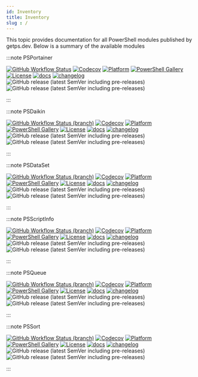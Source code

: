 ```yaml
---
id: Inventory
title: Inventory
slug : /
---
```


This topic provides documentation for all PowerShell modules published by getps.dev. Below is a summary of the available modules

:::note PSPortainer

[![GitHub Workflow Status](https://img.shields.io/github/workflow/status/hanpq/PSPortainer/Build?label=build&logo=github)](https://github.com/hanpq/PSPortainer/actions/workflows/build.yml) [![Codecov](https://img.shields.io/codecov/c/github/hanpq/PSPortainer?logo=codecov&token=qJqWlwMAiD)](https://codecov.io/gh/hanpq/PSPortainer) [![Platform](https://img.shields.io/powershellgallery/p/PSPortainer?logo=ReasonStudios)](https://img.shields.io/powershellgallery/p/PSPortainer) [![PowerShell Gallery](https://img.shields.io/powershellgallery/dt/PSPortainer?label=downloads)](https://www.powershellgallery.com/packages/PSPortainer) [![License](https://img.shields.io/github/license/hanpq/PSPortainer)](https://github.com/hanpq/PSPortainer/blob/main/LICENSE) [![docs](https://img.shields.io/badge/docs-getps.dev-blueviolet)](https://getps.dev/modules/PSPortainer/getstarted) [![changelog](https://img.shields.io/badge/changelog-getps.dev-blueviolet)](https://github.com/hanpq/PSPortainer/blob/main/CHANGELOG.md) ![GitHub release (latest SemVer including pre-releases)](https://img.shields.io/github/v/release/hanpq/PSPortainer?label=version&sort=semver) ![GitHub release (latest SemVer including pre-releases)](https://img.shields.io/github/v/release/hanpq/PSPortainer?include_prereleases&label=prerelease&sort=semver)

:::

:::note PSDaikin

[![GitHub Workflow Status (branch)](https://img.shields.io/github/workflow/status/hanpq/PSDaikin/Build?label=build&logo=github)](https://github.com/hanpq/PSDaikin/actions/workflows/build.yml) [![Codecov](https://img.shields.io/codecov/c/github/hanpq/PSDaikin?logo=codecov&token=qJqWlwMAiD)](https://codecov.io/gh/hanpq/PSDaikin) [![Platform](https://img.shields.io/powershellgallery/p/PSDaikin?logo=ReasonStudios)](https://img.shields.io/powershellgallery/p/PSDaikin) [![PowerShell Gallery](https://img.shields.io/powershellgallery/dt/PSDaikin?label=downloads)](https://www.powershellgallery.com/packages/PSDaikin) [![License](https://img.shields.io/github/license/hanpq/PSDaikin)](https://github.com/hanpq/PSDaikin/blob/main/LICENSE) [![docs](https://img.shields.io/badge/docs-getps.dev-blueviolet)](https://getps.dev/modules/PSDaikin/getstarted) [![changelog](https://img.shields.io/badge/changelog-getps.dev-blueviolet)](https://github.com/hanpq/PSDaikin/blob/main/CHANGELOG.md) ![GitHub release (latest SemVer including pre-releases)](https://img.shields.io/github/v/release/hanpq/PSDaikin?label=version&sort=semver) ![GitHub release (latest SemVer including pre-releases)](https://img.shields.io/github/v/release/hanpq/PSDaikin?include_prereleases&label=prerelease&sort=semver)

:::

:::note PSDataSet

[![GitHub Workflow Status (branch)](https://img.shields.io/github/workflow/status/hanpq/PSDataSet/Build?label=build&logo=github)](https://github.com/hanpq/PSDataSet/actions/workflows/build.yml) [![Codecov](https://img.shields.io/codecov/c/github/hanpq/PSDataSet?logo=codecov&token=qJqWlwMAiD)](https://codecov.io/gh/hanpq/PSDataSet) [![Platform](https://img.shields.io/powershellgallery/p/PSDataSet?logo=ReasonStudios)](https://img.shields.io/powershellgallery/p/PSDataSet) [![PowerShell Gallery](https://img.shields.io/powershellgallery/dt/PSDataSet?label=downloads)](https://www.powershellgallery.com/packages/PSDataSet) [![License](https://img.shields.io/github/license/hanpq/PSDataSet)](https://github.com/hanpq/PSDataSet/blob/main/LICENSE) [![docs](https://img.shields.io/badge/docs-getps.dev-blueviolet)](https://getps.dev/modules/PSDataSet/getstarted) [![changelog](https://img.shields.io/badge/changelog-getps.dev-blueviolet)](https://github.com/hanpq/PSDataSet/blob/main/CHANGELOG.md) ![GitHub release (latest SemVer including pre-releases)](https://img.shields.io/github/v/release/hanpq/PSDataSet?label=version&sort=semver) ![GitHub release (latest SemVer including pre-releases)](https://img.shields.io/github/v/release/hanpq/PSDataSet?include_prereleases&label=prerelease&sort=semver)

:::

:::note PSScriptInfo

[![GitHub Workflow Status (branch)](https://img.shields.io/github/workflow/status/hanpq/PSScriptInfo/Build?label=build&logo=github)](https://github.com/hanpq/PSScriptInfo/actions/workflows/build.yml) [![Codecov](https://img.shields.io/codecov/c/github/hanpq/PSScriptInfo?logo=codecov&token=qJqWlwMAiD)](https://codecov.io/gh/hanpq/PSScriptInfo) [![Platform](https://img.shields.io/powershellgallery/p/PSScriptInfo?logo=ReasonStudios)](https://img.shields.io/powershellgallery/p/PSScriptInfo) [![PowerShell Gallery](https://img.shields.io/powershellgallery/dt/PSScriptInfo?label=downloads)](https://www.powershellgallery.com/packages/PSScriptInfo) [![License](https://img.shields.io/github/license/hanpq/PSScriptInfo)](https://github.com/hanpq/PSScriptInfo/blob/main/LICENSE) [![docs](https://img.shields.io/badge/docs-getps.dev-blueviolet)](https://getps.dev/modules/PSScriptInfo/getstarted) [![changelog](https://img.shields.io/badge/changelog-getps.dev-blueviolet)](https://github.com/hanpq/PSScriptInfo/blob/main/CHANGELOG.md) ![GitHub release (latest SemVer including pre-releases)](https://img.shields.io/github/v/release/hanpq/PSScriptInfo?label=version&sort=semver) ![GitHub release (latest SemVer including pre-releases)](https://img.shields.io/github/v/release/hanpq/PSScriptInfo?include_prereleases&label=prerelease&sort=semver)

:::

:::note PSQueue

[![GitHub Workflow Status (branch)](https://img.shields.io/github/workflow/status/hanpq/PSQueue/Build?label=build&logo=github)](https://github.com/hanpq/PSQueue/actions/workflows/build.yml) [![Codecov](https://img.shields.io/codecov/c/github/hanpq/PSQueue?logo=codecov&token=qJqWlwMAiD)](https://codecov.io/gh/hanpq/PSQueue) [![Platform](https://img.shields.io/powershellgallery/p/PSQueue?logo=ReasonStudios)](https://img.shields.io/powershellgallery/p/PSQueue) [![PowerShell Gallery](https://img.shields.io/powershellgallery/dt/PSQueue?label=downloads)](https://www.powershellgallery.com/packages/PSQueue) [![License](https://img.shields.io/github/license/hanpq/PSQueue)](https://github.com/hanpq/PSQueue/blob/main/LICENSE) [![docs](https://img.shields.io/badge/docs-getps.dev-blueviolet)](https://getps.dev/modules/PSQueue/getstarted) [![changelog](https://img.shields.io/badge/changelog-getps.dev-blueviolet)](https://github.com/hanpq/PSQueue/blob/main/CHANGELOG.md) ![GitHub release (latest SemVer including pre-releases)](https://img.shields.io/github/v/release/hanpq/PSQueue?label=version&sort=semver) ![GitHub release (latest SemVer including pre-releases)](https://img.shields.io/github/v/release/hanpq/PSQueue?include_prereleases&label=prerelease&sort=semver)

:::

:::note PSSort

[![GitHub Workflow Status (branch)](https://img.shields.io/github/workflow/status/hanpq/PSSort/Build?label=build&logo=github)](https://github.com/hanpq/PSSort/actions/workflows/build.yml) [![Codecov](https://img.shields.io/codecov/c/github/hanpq/PSSort?logo=codecov&token=qJqWlwMAiD)](https://codecov.io/gh/hanpq/PSSort) [![Platform](https://img.shields.io/powershellgallery/p/PSSort?logo=ReasonStudios)](https://img.shields.io/powershellgallery/p/PSSort) [![PowerShell Gallery](https://img.shields.io/powershellgallery/dt/PSSort?label=downloads)](https://www.powershellgallery.com/packages/PSSort) [![License](https://img.shields.io/github/license/hanpq/PSSort)](https://github.com/hanpq/PSSort/blob/main/LICENSE) [![docs](https://img.shields.io/badge/docs-getps.dev-blueviolet)](https://getps.dev/modules/PSSort/getstarted) [![changelog](https://img.shields.io/badge/changelog-getps.dev-blueviolet)](https://github.com/hanpq/PSSort/blob/main/CHANGELOG.md) ![GitHub release (latest SemVer including pre-releases)](https://img.shields.io/github/v/release/hanpq/PSSort?label=version&sort=semver) ![GitHub release (latest SemVer including pre-releases)](https://img.shields.io/github/v/release/hanpq/PSSort?include_prereleases&label=prerelease&sort=semver)

:::
